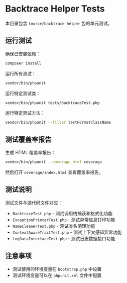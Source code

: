 # Backtrace Helper Tests

本目录包含 `tourze/backtrace-helper` 包的单元测试。

## 运行测试

确保已安装依赖：

```bash
composer install
```

运行所有测试：

```bash
vendor/bin/phpunit
```

运行特定测试类：

```bash
vendor/bin/phpunit tests/BacktraceTest.php
```

运行特定测试方法：

```bash
vendor/bin/phpunit --filter testFormatClassName
```

## 测试覆盖率报告

生成 HTML 覆盖率报告：

```bash
vendor/bin/phpunit --coverage-html coverage
```

然后打开 `coverage/index.html` 查看覆盖率报告。

## 测试说明

测试文件与源代码文件对应：

- `BacktraceTest.php` - 测试调用栈捕获和格式化功能
- `ExceptionPrinterTest.php` - 测试异常信息打印功能
- `NameCleanerTest.php` - 测试类名清理功能
- `ContextAwareTraitTest.php` - 测试上下文感知异常功能
- `LogDataInterfaceTest.php` - 测试日志数据接口功能

## 注意事项

- 测试使用的环境变量在 `bootstrap.php` 中设置
- 测试环境变量可以在 `phpunit.xml` 文件中配置
